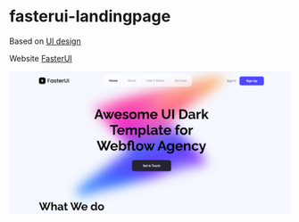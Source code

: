 # fasterui-landingpage

Based on [UI design](https://www.figma.com/file/VzVAaRAzDNfawCIQabtdYK/Light-Webflow-Agency-Landingage-Template-by-FasterUI.com-(Community)-(Copy)?type=design&node-id=0-1&mode=design&t=fmGPOaVXV6sQUjre-0)

Website [FasterUI](https://fasterui-rajdeepdey.netlify.app/)

![Landing Page](https://github.com/RajdeepDey010/fasterui-landingpage/blob/main/assets/home.png)
